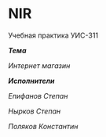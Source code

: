 # NIR
Учебная практика УИС-311

_**Тема**_

_Интернет магазин_



_**Исполнители**_ 

_Епифанов Степан_

_Нырков Степан_

_Поляков Константин_
